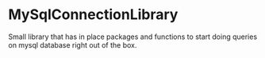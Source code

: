 # MySqlConnectionLibrary

Small library that has in place packages and functions to start doing queries on mysql database right out of the box.
